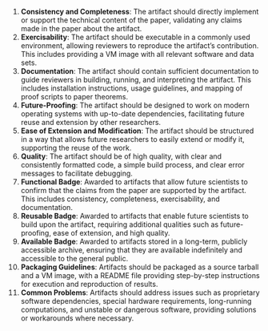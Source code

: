 1. **Consistency and Completeness**: The artifact should directly implement or support the technical content of the paper, validating any claims made in the paper about the artifact.
2. **Exercisability**: The artifact should be executable in a commonly used environment, allowing reviewers to reproduce the artifact’s contribution. This includes providing a VM image with all relevant software and data sets.
3. **Documentation**: The artifact should contain sufficient documentation to guide reviewers in building, running, and interpreting the artifact. This includes installation instructions, usage guidelines, and mapping of proof scripts to paper theorems.
4. **Future-Proofing**: The artifact should be designed to work on modern operating systems with up-to-date dependencies, facilitating future reuse and extension by other researchers.
5. **Ease of Extension and Modification**: The artifact should be structured in a way that allows future researchers to easily extend or modify it, supporting the reuse of the work.
6. **Quality**: The artifact should be of high quality, with clear and consistently formatted code, a simple build process, and clear error messages to facilitate debugging.
7. **Functional Badge**: Awarded to artifacts that allow future scientists to confirm that the claims from the paper are supported by the artifact. This includes consistency, completeness, exercisability, and documentation.
8. **Reusable Badge**: Awarded to artifacts that enable future scientists to build upon the artifact, requiring additional qualities such as future-proofing, ease of extension, and high quality.
9. **Available Badge**: Awarded to artifacts stored in a long-term, publicly accessible archive, ensuring that they are available indefinitely and accessible to the general public.
10. **Packaging Guidelines**: Artifacts should be packaged as a source tarball and a VM image, with a README file providing step-by-step instructions for execution and reproduction of results.
11. **Common Problems**: Artifacts should address issues such as proprietary software dependencies, special hardware requirements, long-running computations, and unstable or dangerous software, providing solutions or workarounds where necessary.
